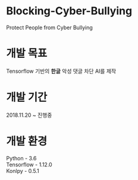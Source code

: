 # Blocking-Cyber-Bullying
Protect People from Cyber Bullying

# 개발 목표
Tensorflow 기반의 **한글** 악성 댓글 차단 AI를 제작

# 개발 기간
2018.11.20 ~ 진행중

# 개발 환경
Python - 3.6  
Tensorflow - 1.12.0  
Konlpy - 0.5.1  
